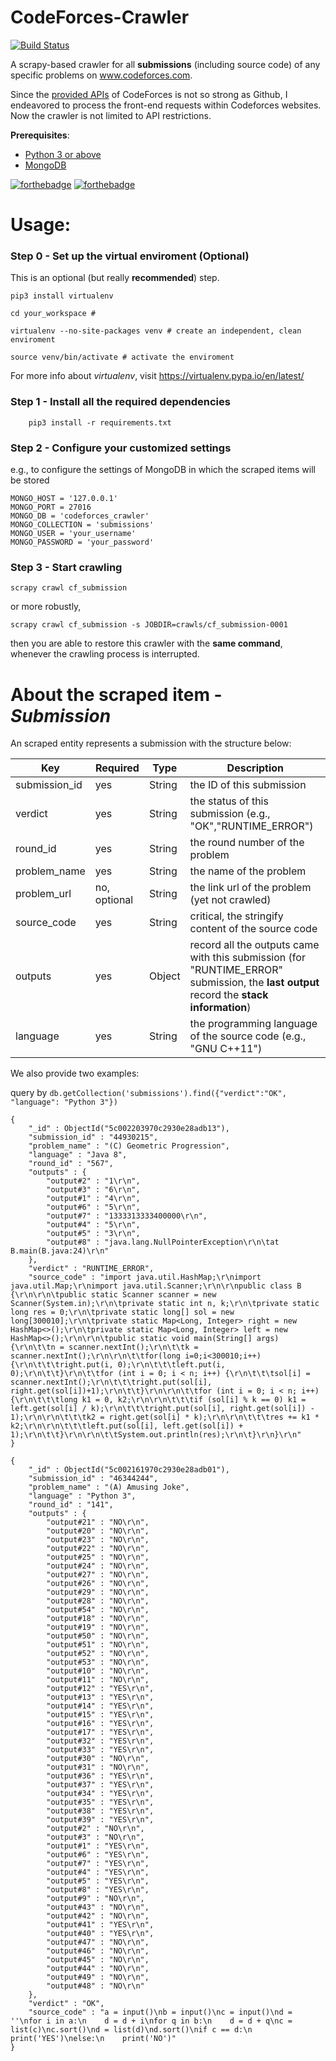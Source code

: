# CodeForces-Crawler 
[![Build Status](https://travis-ci.org/jaki2012/codeforces_crawler.svg?branch=master)](https://travis-ci.org/jaki2012/codeforces_crawler)


A scrapy-based crawler for all **submissions** (including source code) of any specific problems on www.codeforces.com.

Since the [provided APIs](https://codeforces.com/api/help/objects) of CodeForces is not so strong as Github, I endeavored to process the front-end requests within Codeforces websites. Now the crawler is not limited to API restrictions.  

**Prerequisites**:  
- [Python 3 or above](https://www.python.org/)
- [MongoDB](https://www.mongodb.com/)

[![forthebadge](https://forthebadge.com/images/badges/made-with-python.svg)](https://forthebadge.com)
[![forthebadge](https://forthebadge.com/images/badges/built-by-codebabes.svg)](https://forthebadge.com)

# Usage:
### Step 0 - Set up the virtual enviroment (Optional)
This is an optional (but really **recommended**) step.
```
pip3 install virtualenv

cd your_workspace # 

virtualenv --no-site-packages venv # create an independent, clean enviroment

source venv/bin/activate # activate the enviroment
```
For more info about *virtualenv*, visit https://virtualenv.pypa.io/en/latest/

### Step 1 - Install all the required dependencies
```
    pip3 install -r requirements.txt
```

### Step 2 - Configure your customized settings 
e.g., to configure the settings of MongoDB in which the scraped items will be stored
```
MONGO_HOST = '127.0.0.1'
MONGO_PORT = 27016
MONGO_DB = 'codeforces_crawler'
MONGO_COLLECTION = 'submissions'
MONGO_USER = 'your_username'
MONGO_PASSWORD = 'your_password'
```

### Step 3 - Start crawling
```
scrapy crawl cf_submission
```
or more robustly,
```
scrapy crawl cf_submission -s JOBDIR=crawls/cf_submission-0001
```
then you are able to restore this crawler with the **same command**, whenever the crawling process is interrupted.


# About the scraped item - *Submission*
An scraped entity represents a submission with the structure below:

| Key           | Required     | Type   | Description                                                                                                                    |
| ------------- | ------------ | ------ | ------------------------------------------------------------------------------------------------------------------------------ |
| submission_id | yes          | String | the ID of this submission                                                                                                      |
| verdict       | yes          | String | the status of this submission (e.g., "OK","RUNTIME_ERROR")                                                                                                  |
| round_id      | yes          | String | the round number of the problem                                                                                                |
| problem_name  | yes          | String | the name of the problem                                                                                                        |
| problem_url   | no, optional | String | the link url of the problem (yet not crawled)                                                                                       |
| source_code   | yes          | String | critical, the stringify content of the source code                                                                             |
| outputs       | yes          | Object | record all the outputs came with this submission (for "RUNTIME_ERROR" submission, the **last output** record the **stack information**) |
| language      | yes          | String | the programming language of the source code (e.g., "GNU C++11")   |
 
We also provide two examples:

query by `db.getCollection('submissions').find({"verdict":"OK", "language": "Python 3"})`
```
{
    "_id" : ObjectId("5c002203970c2930e28adb13"),
    "submission_id" : "44930215",
    "problem_name" : "(C) Geometric Progression",
    "language" : "Java 8",
    "round_id" : "567",
    "outputs" : {
        "output#2" : "1\r\n",
        "output#3" : "6\r\n",
        "output#1" : "4\r\n",
        "output#6" : "5\r\n",
        "output#7" : "1333313333400000\r\n",
        "output#4" : "5\r\n",
        "output#5" : "3\r\n",
        "output#8" : "java.lang.NullPointerException\r\n\tat B.main(B.java:24)\r\n"
    },
    "verdict" : "RUNTIME_ERROR",
    "source_code" : "import java.util.HashMap;\r\nimport java.util.Map;\r\nimport java.util.Scanner;\r\n\r\npublic class B {\r\n\r\n\tpublic static Scanner scanner = new Scanner(System.in);\r\n\tprivate static int n, k;\r\n\tprivate static long res = 0;\r\n\tprivate static long[] sol = new long[300010];\r\n\tprivate static Map<Long, Integer> right = new HashMap<>();\r\n\tprivate static Map<Long, Integer> left = new HashMap<>();\r\n\r\n\tpublic static void main(String[] args) {\r\n\t\tn = scanner.nextInt();\r\n\t\tk = scanner.nextInt();\r\n\r\n\t\tfor(long i=0;i<300010;i++) {\r\n\t\t\tright.put(i, 0);\r\n\t\t\tleft.put(i, 0);\r\n\t\t}\r\n\t\tfor (int i = 0; i < n; i++) {\r\n\t\t\tsol[i] = scanner.nextInt();\r\n\t\t\tright.put(sol[i], right.get(sol[i])+1);\r\n\t\t}\r\n\r\n\t\tfor (int i = 0; i < n; i++) {\r\n\t\t\tlong k1 = 0, k2;\r\n\r\n\t\t\tif (sol[i] % k == 0) k1 = left.get(sol[i] / k);\r\n\t\t\tright.put(sol[i], right.get(sol[i]) - 1);\r\n\r\n\t\t\tk2 = right.get(sol[i] * k);\r\n\r\n\t\t\tres += k1 * k2;\r\n\r\n\t\t\tleft.put(sol[i], left.get(sol[i]) + 1);\r\n\t\t}\r\n\r\n\t\tSystem.out.println(res);\r\n\t}\r\n}\r\n"
}

{
    "_id" : ObjectId("5c002161970c2930e28adb01"),
    "submission_id" : "46344244",
    "problem_name" : "(A) Amusing Joke",
    "language" : "Python 3",
    "round_id" : "141",
    "outputs" : {
        "output#21" : "NO\r\n",
        "output#20" : "NO\r\n",
        "output#23" : "NO\r\n",
        "output#22" : "NO\r\n",
        "output#25" : "NO\r\n",
        "output#24" : "NO\r\n",
        "output#27" : "NO\r\n",
        "output#26" : "NO\r\n",
        "output#29" : "NO\r\n",
        "output#28" : "NO\r\n",
        "output#54" : "NO\r\n",
        "output#18" : "NO\r\n",
        "output#19" : "NO\r\n",
        "output#50" : "NO\r\n",
        "output#51" : "NO\r\n",
        "output#52" : "NO\r\n",
        "output#53" : "NO\r\n",
        "output#10" : "NO\r\n",
        "output#11" : "NO\r\n",
        "output#12" : "YES\r\n",
        "output#13" : "YES\r\n",
        "output#14" : "YES\r\n",
        "output#15" : "YES\r\n",
        "output#16" : "YES\r\n",
        "output#17" : "YES\r\n",
        "output#32" : "YES\r\n",
        "output#33" : "YES\r\n",
        "output#30" : "NO\r\n",
        "output#31" : "NO\r\n",
        "output#36" : "YES\r\n",
        "output#37" : "YES\r\n",
        "output#34" : "YES\r\n",
        "output#35" : "YES\r\n",
        "output#38" : "YES\r\n",
        "output#39" : "YES\r\n",
        "output#2" : "NO\r\n",
        "output#3" : "NO\r\n",
        "output#1" : "YES\r\n",
        "output#6" : "YES\r\n",
        "output#7" : "YES\r\n",
        "output#4" : "YES\r\n",
        "output#5" : "YES\r\n",
        "output#8" : "YES\r\n",
        "output#9" : "NO\r\n",
        "output#43" : "NO\r\n",
        "output#42" : "NO\r\n",
        "output#41" : "YES\r\n",
        "output#40" : "YES\r\n",
        "output#47" : "NO\r\n",
        "output#46" : "NO\r\n",
        "output#45" : "NO\r\n",
        "output#44" : "NO\r\n",
        "output#49" : "NO\r\n",
        "output#48" : "NO\r\n"
    },
    "verdict" : "OK",
    "source_code" : "a = input()\nb = input()\nc = input()\nd = ''\nfor i in a:\n    d = d + i\nfor q in b:\n    d = d + q\nc = list(c)\nc.sort()\nd = list(d)\nd.sort()\nif c == d:\n    print('YES')\nelse:\n    print('NO')"
}

```
